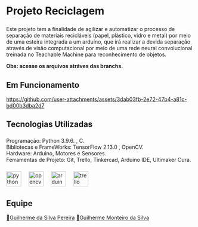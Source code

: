 <h1 align="left">Projeto Reciclagem</h1>

###

<p align="left">Este projeto tem a finalidade de agilizar e automatizar o processo de separação de materiais recicláveis (papel, plástico, vidro e metal) por meio de uma esteira integrada a um arduíno, que irá realizar a devida separação através de visão computacional por meio de uma rede neural convolucional treinada no Teachable Machine para reconhecimento de objetos.</p>
<p align="left"> <strong>Obs: acesse os arquivos atráves das branchs. </strong></p>

###

<h2 align="left">Em Funcionamento</h2>



https://github.com/user-attachments/assets/3dab03fb-2e72-47b4-a81c-bd00b3dba2d7



###

<h2 align="left">Tecnologias Utilizadas</h2>

###

<p align="left">Programação: Python 3.9.6. , C.<br>Bibliotecas e FrameWorks: TensorFlow 2.13.0 , OpenCV.<br>Hardware: Arduino, Motores e Sensores.<br>Ferramentas de Projeto: Git, Trello, Tinkercad, Arduino IDE, Ultimaker Cura.</p>

###

<div align="left">
  <img src="https://skillicons.dev/icons?i=py" height="40" alt="python logo"  />
  <img width="12" />
  <img src="https://cdn.jsdelivr.net/gh/devicons/devicon/icons/opencv/opencv-original.svg" height="40" alt="opencv logo"  />
  <img width="12" />
  <img src="https://skillicons.dev/icons?i=arduino" height="40" alt="arduino logo"  />
  <img width="12" />
  <img src="https://cdn.jsdelivr.net/gh/devicons/devicon/icons/trello/trello-plain.svg" height="40" alt="trello logo"  />
</div>

<h2 align="left">Equipe</h2>
<a href="https://github.com/Guispf950" target="_blank">🔗Guilherme da Silva Pereira</a>
<a href="https://github.com/gmonteiro08" target="_blank">🔗Guilherme Monteiro da Silva</a>


###




